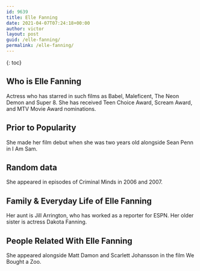 ```yaml
---
id: 9639
title: Elle Fanning
date: 2021-04-07T07:24:18+00:00
author: victor
layout: post
guid: /elle-fanning/
permalink: /elle-fanning/
---
```



{: toc}


## Who is Elle Fanning



Actress who has starred in such films as Babel, Maleficent, The Neon Demon and Super 8. She has received Teen Choice Award, Scream Award, and MTV Movie Award nominations. 

                
                
                
## Prior to Popularity



She made her film debut when she was two years old alongside Sean Penn in I Am Sam. 

                
                
                
## Random data



She appeared in episodes of Criminal Minds in 2006 and 2007. 

                
                
                
## Family & Everyday Life of Elle Fanning



Her aunt is Jill Arrington, who has worked as a reporter for ESPN. Her older sister is actress Dakota Fanning.

                
                
                
## People Related With Elle Fanning



She appeared alongside Matt Damon and Scarlett Johansson in the film We Bought a Zoo. 

                
              
            
          
          
          